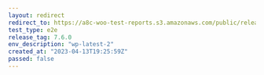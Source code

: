 ```yaml
---
layout: redirect
redirect_to: https://a8c-woo-test-reports.s3.amazonaws.com/public/release/7.6.0/wp-latest-2/e2e/index.html
test_type: e2e
release_tag: 7.6.0
env_description: "wp-latest-2"
created_at: "2023-04-13T19:25:59Z"
passed: false
---
```

